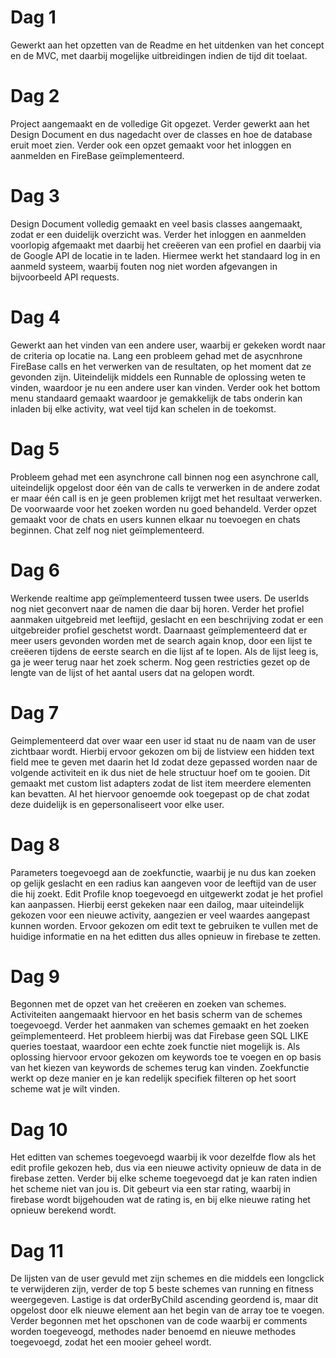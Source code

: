 # Dag 1
Gewerkt aan het opzetten van de Readme en het uitdenken van het concept en de MVC, met daarbij mogelijke uitbreidingen indien
de tijd dit toelaat.

# Dag 2
Project aangemaakt en de volledige Git opgezet. Verder gewerkt aan het Design Document en dus nagedacht over de classes en 
hoe de database eruit moet zien. Verder ook een opzet gemaakt voor het inloggen en aanmelden en FireBase geïmplementeerd.

# Dag 3
Design Document volledig gemaakt en veel basis classes aangemaakt, zodat er een duidelijk overzicht was. Verder het inloggen
en aanmelden voorlopig afgemaakt met daarbij het creëeren van een profiel en daarbij via de Google API de locatie in te laden.
Hiermee werkt het standaard log in en aanmeld systeem, waarbij fouten nog niet worden afgevangen in bijvoorbeeld API requests.

# Dag 4
Gewerkt aan het vinden van een andere user, waarbij er gekeken wordt naar de criteria op locatie na. Lang een probleem gehad met
de asycnhrone FireBase calls en het verwerken van de resultaten, op het moment dat ze gevonden zijn. Uiteindelijk middels een
Runnable de oplossing weten te vinden, waardoor je nu een andere user kan vinden. Verder ook het bottom menu standaard gemaakt 
waardoor je gemakkelijk de tabs onderin kan inladen bij elke activity, wat veel tijd kan schelen in de toekomst.

# Dag 5

Probleem gehad met een asynchrone call binnen nog een asynchrone call, uiteindelijk opgelost door één van de calls te verwerken in de andere zodat er maar één call is en je geen problemen krijgt met het resultaat verwerken. De voorwaarde voor het zoeken worden nu goed behandeld. Verder opzet gemaakt voor de chats en users kunnen elkaar nu toevoegen en chats beginnen. Chat zelf nog niet geïmplementeerd.

# Dag 6

Werkende realtime app geïmplementeerd tussen twee users. De userIds nog niet geconvert naar de namen die daar bij horen. Verder het profiel aanmaken uitgebreid met leeftijd, geslacht en een beschrijving zodat er een uitgebreider profiel geschetst wordt. Daarnaast geïmplementeerd dat er meer users gevonden worden met de search again knop, door een lijst te creëeren tijdens de eerste search en die lijst af te lopen. Als de lijst leeg is, ga je weer terug naar het zoek scherm. Nog geen restricties gezet op de lengte van de lijst of het aantal users dat na gelopen wordt.

# Dag 7

Geimplementeerd dat over waar een user id staat nu de naam van de user zichtbaar wordt. Hierbij ervoor gekozen om bij de listview een hidden text field mee te geven met daarin het Id zodat deze gepassed worden naar de volgende activiteit en ik dus niet de hele structuur hoef om te gooien. Dit gemaakt met custom list adapters zodat de list item meerdere elementen kan bevatten. Al het hiervoor genoemde ook toegepast op de chat zodat deze duidelijk is en gepersonaliseert voor elke user.

# Dag 8

Parameters toegevoegd aan de zoekfunctie, waarbij je nu dus kan zoeken op gelijk geslacht en een radius kan aangeven voor de leeftijd van de user die hij zoekt. Edit Profile knop toegevoegd en uitgewerkt zodat je het profiel kan aanpassen. Hierbij eerst gekeken naar een dailog, maar uiteindelijk gekozen voor een nieuwe activity, aangezien er veel waardes aangepast kunnen worden. Ervoor gekozen om edit text te gebruiken te vullen met de huidige informatie en na het editten dus alles opnieuw in firebase te zetten.

# Dag 9

Begonnen met de opzet van het creëeren en zoeken van schemes. Activiteiten aangemaakt hiervoor en het basis scherm van de schemes toegevoegd. Verder het aanmaken van schemes gemaakt en het zoeken geïmplementeerd. Het probleem hierbij was dat Firebase geen SQL LIKE queries toestaat, waardoor een echte zoek functie niet mogelijk is. Als oplossing hiervoor ervoor gekozen om keywords toe te voegen en op basis van het kiezen van keywords de schemes terug kan vinden. Zoekfunctie werkt op deze manier en je kan redelijk specifiek filteren op het soort scheme wat je wilt vinden.

# Dag 10

Het editten van schemes toegevoegd waarbij ik voor dezelfde flow als het edit profile gekozen heb, dus via een nieuwe activity opnieuw de data in de firebase zetten. Verder bij elke scheme toegevoegd dat je kan raten indien het scheme niet van jou is. Dit gebeurt via een star rating, waarbij in firebase wordt bijgehouden wat de rating is, en bij elke nieuwe rating het opnieuw berekend wordt.

# Dag 11

De lijsten van de user gevuld met zijn schemes en die middels een longclick te verwijderen zijn, verder de top 5 beste schemes van running en fitness weergegeven. Lastige is dat orderByChild ascending geordend is, maar dit opgelost door elk nieuwe element aan het begin van de array toe te voegen. Verder begonnen met het opschonen van de code waarbij er comments worden toegeveogd, methodes nader benoemd en nieuwe methodes toegevoegd, zodat het een mooier geheel wordt.

